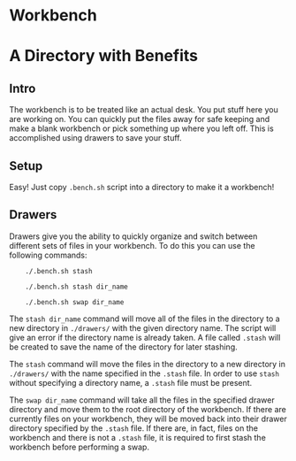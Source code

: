 # Workbench
# A Directory with Benefits

## Intro

The workbench is to be treated like an actual desk. You put stuff here you are working on.
You can quickly put the files away for safe keeping and make a blank workbench or pick something up where you left off.
This is accomplished using drawers to save your stuff.

## Setup

Easy! Just copy `.bench.sh` script into a directory to make it a workbench!

## Drawers

Drawers give you the ability to quickly organize and switch between different sets of files in your workbench.
To do this you can use the following commands:

```
    ./.bench.sh stash
```

```
    ./.bench.sh stash dir_name
```

```
    ./.bench.sh swap dir_name
```

The `stash dir_name` command will move all of the files in the directory to a new directory in `./drawers/` with the given directory name.
The script will give an error if the directory name is already taken.
A file called `.stash` will be created to save the name of the directory for later stashing.

The `stash` command will move the files in the directory to a new directory in `./drawers/` with the name specified in the `.stash` file.
In order to use `stash` without specifying a directory name, a `.stash` file must be present.

The `swap dir_name` command will take all the files in the specified drawer directory and move them to the root directory of the workbench.
If there are currently files on your workbench, they will be moved back into their drawer directory specified by the `.stash` file.
If there are, in fact, files on the workbench and there is not a `.stash` file, it is required to first stash the workbench before performing a swap.
